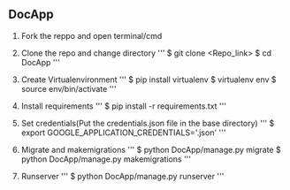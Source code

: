 ## DocApp

1. Fork the reppo and open terminal/cmd
2. Clone the repo and change directory
'''
$ git clone <Repo_link>
$ cd DocApp
'''
3. Create Virtualenvironment
'''
$ pip install virtualenv
$ virtualenv env
$ source env/bin/activate
'''
4. Install requirements
'''
$ pip install -r requirements.txt
'''

5. Set credentials(Put the credentials.json file in the base directory)
'''
$ export GOOGLE_APPLICATION_CREDENTIALS='<credential-filename>.json'
'''

6. Migrate and makemigrations
'''
$ python DocApp/manage.py migrate
$ python DocApp/manage.py makemigrations
'''

7. Runserver
'''
$ python DocApp/manage.py runserver
'''
